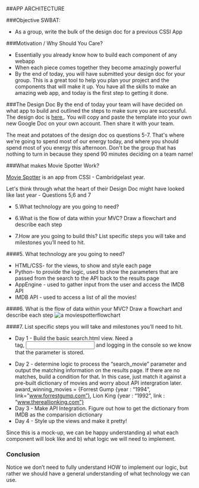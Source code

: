 ##APP ARCHITECTURE

###Objective SWBAT:
* As a group, write the bulk of the design doc for a previous CSSI App

###Motivation / Why Should You Care?
* Essentially you already know how to build each component of any webapp
* When each piece comes together they become amazingly powerful
* By the end of today, you will have submitted your design doc for your group. This is a great tool to help you plan your project and the components that will make it up. You have all the skills to make an amazing web app, and today is the first step to getting it done.

###The Design Doc
By the end of today your team will have decided on what app to build and outlined the steps to make sure you are successful. The design doc is [here.](https://docs.google.com/document/d/1FfGkMtNuSul1wQFao-soWyBBRIQBPBSQVrjKTS0HGGU/edit?usp=sharing). You will copy and paste the template into your own new Google Doc on your own account. Then share it with your team.

The meat and potatoes of the design doc os questions 5-7. That's where we're going to spend most of our energy today, and where you should spend most of you energy this afternoon. Don't be the group that has nothing to turn in because they spend 90 minutes deciding on a team name!

###What makes Movie Spotter Work?

 [Movie Spotter](https://movie-spotter.appspot.com/home) is an app from CSSI - Cambridgelast year.

Let's think through what the heart of their Design Doc might have looked like last year - Questions 5,6 and 7

* 5.What technology are you going to need?

* 6.What is the flow of data within your MVC? Draw a flowchart and describe each step

* 7.How are you going to build this? List specific steps you will take and milestones you’ll need to hit. 


####5. What technology are you going to need?
* HTML/CSS- for the views, to show and style each page
* Python- to provide the logic, used to show the parameters that are passed from the search to the API back to the results page
* AppEngine - used to gather input from the user and access the IMDB API
* IMDB API - used to access a list of all the movies!


####6. What is the flow of data within your MVC? Draw a flowchart and describe each step
![a moviespotterflowchart](http://www.gliffy.com/go/publish/image/8381929/L.png)


####7. List specific steps you will take and milestones you’ll need to hit. 
* Day 1 - Build the basic search.html view. Need a <form> tag, <input name=”search_movie”> and logging in the console so we know that the parameter is stored. 
* Day 2 - determine logic to process the “search_movie” parameter and output the matching information on the results page. If there are no matches, build a condition for that. In this case, just match it against a pre-built dictionary of movies and worry about API intergration later. award_winning_movies = {Forrest Gump {year : “1994”, link=”www.forrestgump.com”}, Lion King {year : “1992”, link : “www.thereallionking.com”}
* Day 3 - Make API Integration. Figure out how to get the dictionary from IMDB as the comparision dictionary
* Day 4 - Style up the views and make it pretty! 

Since this is a mock-up, we can be happy understanding a) what each component will look like and b) what logic we will need to implement.

### Conclusion
Notice we don’t need to fully understand HOW to implement our logic, but rather we should have a general understanding of what technology we can use. 

